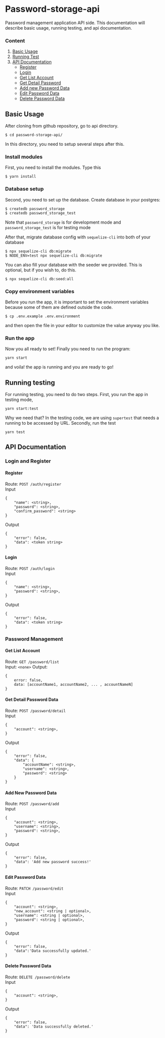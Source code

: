 # Password-storage-api
Password management application API side. This documentation will describe basic usage, running testing, and api documentation.
### Content
1. [Basic Usage](https://github.com/geraldi16/basic-password-storage/tree/release/1.0.0/password-storage-api#basic-usage)
 2. [Running Test](https://github.com/geraldi16/basic-password-storage/tree/release/1.0.0/password-storage-api#running-testing)
3. [API Documentation](https://github.com/geraldi16/basic-password-storage/tree/release/1.0.0/password-storage-api#api-documentation)
    - [Register](https://github.com/geraldi16/basic-password-storage/tree/release/1.0.0/password-storage-api#register)
    - [Login](https://github.com/geraldi16/basic-password-storage/tree/release/1.0.0/password-storage-api#login)
    - [Get List Account](https://github.com/geraldi16/basic-password-storage/tree/release/1.0.0/password-storage-api#get-list-account)
    - [Get Detail Password](https://github.com/geraldi16/basic-password-storage/tree/release/1.0.0/password-storage-api#get-detail-password-data)
    - [Add new Password Data](https://github.com/geraldi16/basic-password-storage/tree/release/1.0.0/password-storage-api#add-new-password-data)
    - [Edit Password Data](https://github.com/geraldi16/basic-password-storage/tree/release/1.0.0/password-storage-api#edit-password-data)
    - [Delete Password Data](https://github.com/geraldi16/basic-password-storage/tree/release/1.0.0/password-storage-api#delete-password-data)
## Basic Usage
After cloning from github repository, go to api directory.
```
$ cd password-storage-api/
```
In this directory, you need to setup several steps after this.

### Install modules
First, you need to install the modules. Type this
```
$ yarn install
```

### Database setup
Second, you need to set up the database. Create database in your postgres:
```
$ createdb password_storage
$ createdb password_storage_test
```
Note that `password_storage` is for development mode and `password_storage_test` is for testing mode

After that, migrate database config with `sequelize-cli` into both of your database
```
$ npx sequelize-cli db:migrate
$ NODE_ENV=test npx sequelize-cli db:migrate
```
You can also fill your database with the seeder we provided. This is optional, but if you wish to, do this.
```
$ npx sequelize-cli db:seed:all
```

### Copy environment variables
Before you run the app, it is important to set the environment variables because some of them are defined outside the code.
```
$ cp .env.example .env.environment
```
and then open the file in your editor to customize the value anyway you like.

### Run the app
Now you all ready to set! Finally you need to run the program: 
```
yarn start
```
and voila! the app is running and you are ready to go!

## Running testing
For running testing, you need to do two steps. First, you run the app in testing mode,
```
yarn start:test
```
Why we need that? In the testing code, we are using `supertest` that needs a running to be accessed by URL.
Secondly, run the test
```
yarn test
```

## API Documentation
### Login and Register
#### Register
Route: `POST /auth/register` \
Input
```
{
	"name": <string>,
	"password": <string>,
	"confirm_password": <string>
}
```
Output
```
{
    "error": false,
    "data": <token string>
}
```
#### Login
Route: `POST /auth/login`\
Input
```
{
	"name": <string>,
	"password": <string>,
}
```
Output
```
{
    "error": false,
    "data": <token string>
}
```
### Password Management
#### Get List Account
Route: `GET /password/list`\
Input: `<none>`
Output: 
```
{
    error: false,
    data: [accountName1, accountName2, ... , accountNameN]
}
```
#### Get Detail Password Data
Route: `POST /password/detail`\
Input
```
{
	"account": <string>,
}
```
Output
```
{
    "error": false,
    "data": {
        "accountName": <string>,
        "username": <string>,
        "password": <string>
    }
}
```
#### Add New Password Data
Route: `POST /password/add`\
Input
```
{
	"account": <string>,
    "username": <string>,
    "password": <string>,
}
```
Output
```
{
    "error": false,
    "data": 'Add new password success!'
}
```
#### Edit Password Data
Route: `PATCH /password/edit`\
Input
```
{
	"account": <string>,
    "new_account": <string | optional>,
    "username": <string | optional>,
	"password": <string | optional>,
}
```
Output
```
{
    "error": false,
    "data":'Data successfully updated.'
}
```
#### Delete Password Data
Route: `DELETE /password/delete`\
Input
```
{
	"account": <string>,
}
```
Output
```
{
    "error": false,
    "data": 'Data successfully deleted.'
}
```